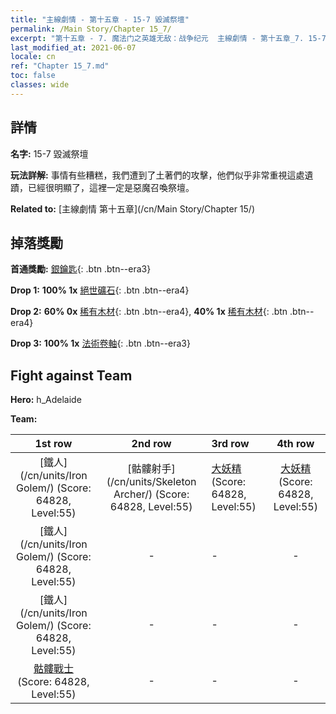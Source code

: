 ```yaml
---
title: "主線劇情 - 第十五章 - 15-7 毀滅祭壇"
permalink: /Main Story/Chapter 15_7/
excerpt: "第十五章 - 7. 魔法门之英雄无敌：战争纪元  主線劇情 - 第十五章_7. 15-7 毀滅祭壇"
last_modified_at: 2021-06-07
locale: cn
ref: "Chapter 15_7.md"
toc: false
classes: wide
---
```


## 詳情

 **名字:** 15-7 毀滅祭壇

 **玩法詳解:** 事情有些糟糕，我們遭到了土著們的攻擊，他們似乎非常重視這處遺蹟，已經很明顯了，這裡一定是惡魔召喚祭壇。

 **Related to:** [主線劇情 第十五章](/cn/Main Story/Chapter 15/)

## 掉落獎勵

 **首通獎勵:** [銀鑰匙](/cn/Items/con_693/){: .btn .btn--era3}

 **Drop 1:** **100% 1x** [絕世礦石](/cn/Items/mat_47/){: .btn .btn--era4}

 **Drop 2:** **60% 0x** [稀有木材](/cn/Items/mat_41/){: .btn .btn--era4}, **40% 1x** [稀有木材](/cn/Items/mat_41/){: .btn .btn--era4}

 **Drop 3:** **100% 1x** [法術卷軸](/cn/Items/con_694/){: .btn .btn--era3}


## Fight against Team
 **Hero:** h_Adelaide

 **Team:**


  | 1st row | 2nd row | 3rd row | 4th row |
  |:----:|:----:|:----|:----:|
  | [鐵人](/cn/units/Iron Golem/) (Score: 64828, Level:55)  | [骷髏射手](/cn/units/Skeleton Archer/) (Score: 64828, Level:55)  | [大妖精](/cn/units/Gremlin/) (Score: 64828, Level:55)  | [大妖精](/cn/units/Gremlin/) (Score: 64828, Level:55)  |
  | [鐵人](/cn/units/Iron Golem/) (Score: 64828, Level:55)  | - | - | - |
  | [鐵人](/cn/units/Iron Golem/) (Score: 64828, Level:55)  | - | - | - |
  | [骷髏戰士](/cn/units/Skeleton/) (Score: 64828, Level:55)  | - | - | - |


